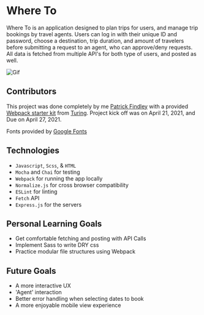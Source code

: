 # Where To

Where To is an application designed to plan trips for users, and manage trip bookings by travel agents. Users can log in with their unique ID and password, choose a destination, trip duration, and amount of travelers before submitting a request to an agent, who can approve/deny requests. All data is fetched from multiple API's for both type of users, and posted as well.

![Gif](https://media.giphy.com/media/LqOLXnOW9qLbR8nFFT/giphy.gif)

## Contributors

This project was done completely by me [Patrick Findley](https://github.com/Patfindley) with a provided [Webpack starter kit](https://github.com/turingschool-examples/webpack-starter-kit) from [Turing](https://turing.edu/). Project kick off was on April 21, 2021, and Due on April 27, 2021.

Fonts provided by [Google Fonts](https://fonts.google.com/)

## Technologies
- ```Javascript```, ```Scss```, & ```HTML```
- ```Mocha``` and ```Chai``` for testing
- ```Webpack``` for running the app locally
- ```Normalize.js``` for cross browser compatibility
- ```ESLint``` for linting
- ```Fetch``` API
- ```Express.js``` for the servers


## Personal Learning Goals
- Get comfortable fetching and posting with API Calls
- Implement Sass to write DRY css
- Practice modular file structures using Webpack

## Future Goals
- A more interactive UX
- 'Agent' interaction
- Better error handling when selecting dates to book
- A more enjoyable mobile view experience
